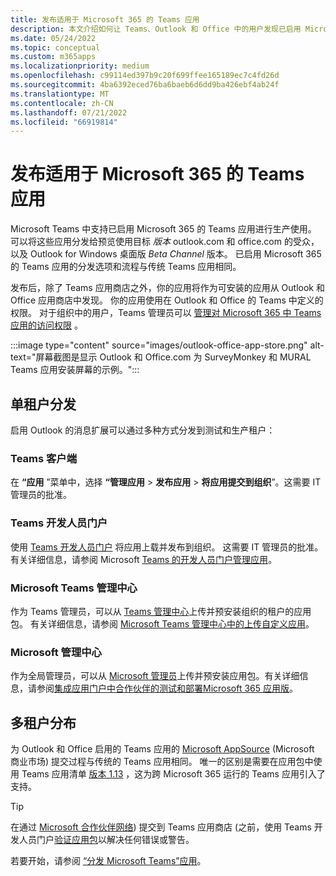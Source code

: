 ```yaml
---
title: 发布适用于 Microsoft 365 的 Teams 应用
description: 本文介绍如何让 Teams、Outlook 和 Office 中的用户发现已启用 Microsoft 365 的 Teams 应用。
ms.date: 05/24/2022
ms.topic: conceptual
ms.custom: m365apps
ms.localizationpriority: medium
ms.openlocfilehash: c99114ed397b9c20f699ffee165189ec7c4fd26d
ms.sourcegitcommit: 4ba6392eced76ba6baeb6d6dd9ba426ebf4ab24f
ms.translationtype: MT
ms.contentlocale: zh-CN
ms.lasthandoff: 07/21/2022
ms.locfileid: "66919814"
---
```

# <a name="publish-teams-apps-for-microsoft-365"></a>发布适用于 Microsoft 365 的 Teams 应用

Microsoft Teams 中支持已启用 Microsoft 365 的 Teams 应用进行生产使用。 可以将这些应用分发给预览使用目标 *版本* outlook.com 和 office.com 的受众，以及 Outlook for Windows 桌面版 *Beta Channel* 版本。 已启用 Microsoft 365 的 Teams 应用的分发选项和流程与传统 Teams 应用相同。

发布后，除了 Teams 应用商店之外，你的应用将作为可安装的应用从 Outlook 和 Office 应用商店中发现。 你的应用使用在 Outlook 和 Office 的 Teams 中定义的权限。 对于组织中的用户，Teams 管理员可以 [管理对 Microsoft 365 中 Teams 应用的访问权限](/MicrosoftTeams/manage-third-party-teams-apps) 。

:::image type="content" source="images/outlook-office-app-store.png" alt-text="屏幕截图是显示 Outlook 和 Office.com 为 SurveyMonkey 和 MURAL Teams 应用安装屏幕的示例。":::

## <a name="single-tenant-distribution"></a>单租户分发

启用 Outlook 的消息扩展可以通过多种方式分发到测试和生产租户：

### <a name="teams-client"></a>Teams 客户端

在 **“应用** ”菜单中，选择 **“管理应用** > **发布应用** > **将应用提交到组织**”。这需要 IT 管理员的批准。

### <a name="teams-developer-portal"></a>Teams 开发人员门户

使用 [Teams 开发人员门户](https://dev.teams.microsoft.com/) 将应用上载并发布到组织。 这需要 IT 管理员的批准。有关详细信息，请参阅 Microsoft [Teams 的开发人员门户管理应用](../concepts/build-and-test/teams-developer-portal.md)。

### <a name="microsoft-teams-admin-center"></a>Microsoft Teams 管理中心

作为 Teams 管理员，可以从 [Teams 管理中心](https://admin.teams.microsoft.com/)上传并预安装组织的租户的应用包。 有关详细信息，请参阅 [Microsoft Teams 管理中心中的上传自定义应用](/MicrosoftTeams/upload-custom-apps)。

### <a name="microsoft-admin-center"></a>Microsoft 管理中心

作为全局管理员，可以从 [Microsoft 管理员](https://admin.microsoft.com/)上传并预安装应用包。有关详细信息，请参阅[集成应用门户中合作伙伴的测试和部署Microsoft 365 应用版](/microsoft-365/admin/manage/test-and-deploy-microsoft-365-apps)。

## <a name="multitenant-distribution"></a>多租户分布

为 Outlook 和 Office 启用的 Teams 应用的 [Microsoft AppSource](https://appsource.microsoft.com/) (Microsoft 商业市场) 提交过程与传统的 Teams 应用相同。 唯一的区别是需要在应用包中使用 Teams 应用清单 [版本 1.13](../tabs/how-to/using-teams-client-sdk.md) ，这为跨 Microsoft 365 运行的 Teams 应用引入了支持。

> [!TIP]
> 在通过 [Microsoft 合作伙伴网络](https://partner.microsoft.com/)) 提交到 Teams 应用商店 (之前，使用 Teams 开发人员门户[验证应用包](https://dev.teams.microsoft.com/validation)以解决任何错误或警告。

若要开始，请参阅 [“分发 Microsoft Teams”应用](../concepts/deploy-and-publish/apps-publish-overview.md)。
